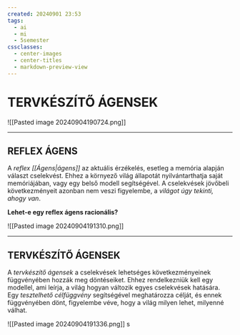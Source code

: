 ```yaml
---
created: 20240901 23:53
tags:
  - ai
  - mi
  - 5semester
cssclasses:
  - center-images
  - center-titles
  - markdown-preview-view
---
```


# TERVKÉSZÍTŐ ÁGENSEK

![[Pasted image 20240904190724.png]]

---
## **REFLEX ÁGENS**

A *reflex [[Ágens|ágens]]* az aktuális érzékelés, esetleg a memória alapján választ cselekvést. Ehhez a környező világ állapotát nyilvántarthatja saját memóriájában, vagy egy belső modell segítségével. A cselekvések jövőbeli következményeit azonban nem veszi figyelembe, a *világot úgy tekinti, ahogy van*.

**Lehet-e egy reflex ágens racionális?**

![[Pasted image 20240904191310.png]]


---
## **TERVKÉSZÍTŐ ÁGENSEK**

A *tervkészítő ágensek* a cselekvések lehetséges következményeinek függvényében hozzák meg döntéseiket. Ehhez rendelkezniük kell egy modellel, ami leírja, a világ hogyan változik egyes cselekvések hatására. Egy *tesztelhető célfüggvény* segítségével meghatározza célját, és ennek függvényében dönt, figyelembe véve, hogy a világ milyen lehet, milyenné válhat.

![[Pasted image 20240904191336.png]]
s